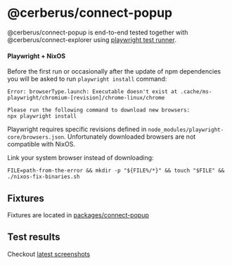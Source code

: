 # @cerberus/connect-popup

@cerberus/connect-popup is end-to-end tested together with @cerberus/connect-explorer using [playwright test runner](https://playwright.dev/).

#### Playwright + NixOS

Before the first run or occasionally after the update of npm dependencies you will be asked to run `playwright install` command:

```
Error: browserType.launch: Executable doesn't exist at .cache/ms-playwright/chromium-[revision]/chrome-linux/chrome

Please run the following command to download new browsers:
npx playwright install

```

Playwright requires specific revisions defined in `node_modules/playwright-core/browsers.json`.
Unfortunately downloaded browsers are not compatible with NixOS.

Link your system browser instead of downloading:

```
FILE=path-from-the-error && mkdir -p "${FILE%/*}" && touch "$FILE" && ./nixos-fix-binaries.sh
```

## Fixtures

Fixtures are located in [packages/connect-popup](https://github.com/Cerberus-Wallet/cerberus-suite/tree/develop/packages/connect-popup/e2e/tests)

## Test results

Checkout [latest screenshots](https://gitlab.com/satoshilabs/cerberus/cerberus-suite/-/jobs/artifacts/develop/file/packages/connect-popup/connect-popup-overview.html?job=connect-popup%3A%20%5Bmethods.test%5D)
